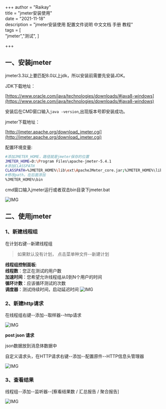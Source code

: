 +++
author = "Raikay"  
title = "jmeter安装使用"  
date = "2021-11-18"  
description = "jmeter安装使用 配置文件说明 中文文档 手册 教程"  
tags = [  
         "jmeter","测试",
]  

+++

## 一、安装jmeter

jmeter3.3以上要匹配8.0以上jdk，所以安装前需要先安装JDK。  

JDK下载地址：  

[https://www.oracle.com/java/technologies/downloads/#java8-windows](https://www.oracle.com/java/technologies/downloads/#java8-windows)

安装后在CMD窗口输入`java -version`,出现版本号即安装成功。  

jmeter下载地址：

[http://jmeter.apache.org/download_jmeter.cgi](http://jmeter.apache.org/download_jmeter.cgi)

配置环境变量:  

```sh
#添加JMETER_HOME，路径就是jmeter保存的位置
JMETER_HOME=D:\Program Files\apache-jmeter-5.4.1
#添加CLASSPATH
CLASSPATH=%JMETER_HOME%\lib\ext\ApacheJMeter_core.jar;%JMETER_HOME%\lib\jorphan.jar;
#修改path，在后面添加
%JMETER_HOME%\bin
```

cmd窗口输入jmeter运行或者双击bin目录下jmeter.bat

![IMG](https://gitee.com/imgrep001/m1/raw/master/2021/11/26/20211126030820.png)



## 二、使用jmeter

### 1、新建线程组

在计划右键--新建线程组    

>  如果默认没有计划， 点击菜单种文件--新建计划  

**线程组控制面板**:  
**线程数**：您正在测试的用户数  
**加速时间**：您希望允许线程组从0到N个用户的时间  
**循环计数**：应该循环测试的次数  
**调度器**：测试持续时间，启动延迟时间     ![IMG](https://gitee.com/imgrep001/m1/raw/master/2021/11/26/20211126031713.png)

### 2、新建http请求

在线程组右键--添加--取样器--http请求

![IMG](https://gitee.com/imgrep001/m1/raw/master/2021/11/26/20211126032551.png)

**post json 请求**

json数据放到消息体数据中    

自定义请求头，在HTTP请求右键--添加--配置原件--HTTP信息头管理器  

![IMG](https://gitee.com/imgrep001/m1/raw/master/2021/11/26/20211126055538.png)

### 3、查看结果

线程组--添加--监听器--[察看结果数 / 汇总报告 / 聚合报告]

![IMG](https://gitee.com/imgrep001/m1/raw/master/2021/11/26/20211126061047.png)
